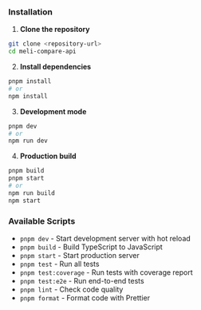 ### Installation

1. **Clone the repository**

```bash
git clone <repository-url>
cd meli-compare-api
```

2. **Install dependencies**

```bash
pnpm install
# or
npm install
```

3. **Development mode**

```bash
pnpm dev
# or
npm run dev
```

4. **Production build**

```bash
pnpm build
pnpm start
# or
npm run build
npm start
```

### Available Scripts

- `pnpm dev` - Start development server with hot reload
- `pnpm build` - Build TypeScript to JavaScript
- `pnpm start` - Start production server
- `pnpm test` - Run all tests
- `pnpm test:coverage` - Run tests with coverage report
- `pnpm test:e2e` - Run end-to-end tests
- `pnpm lint` - Check code quality
- `pnpm format` - Format code with Prettier
